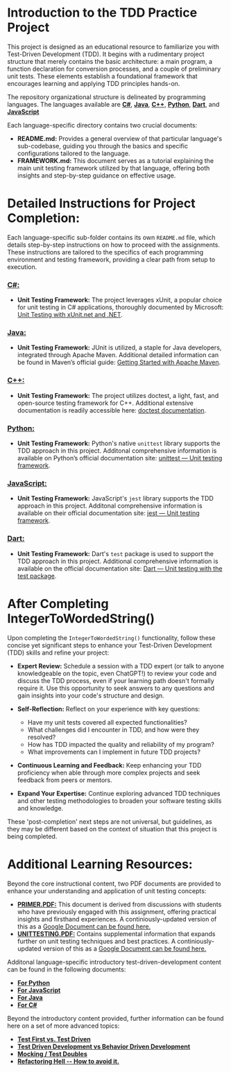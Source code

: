 # Introduction to the TDD Practice Project

This project is designed as an educational resource to familiarize you with Test-Driven Development (TDD). It begins with a rudimentary project structure that merely contains the basic architecture: a main program, a function declaration for conversion processes, and a couple of preliminary unit tests. These elements establish a foundational framework that encourages learning and applying TDD principles hands-on.

The repository organizational structure is delineated by programming languages. The languages available are [**C#**](https://github.com/css-software-engineering-studio/sample-tdd/tree/main/csharp), [**Java**](https://github.com/css-software-engineering-studio/sample-tdd/tree/main/java), [**C++**](https://github.com/css-software-engineering-studio/sample-tdd/tree/main/cplusplus), [**Python**](https://github.com/css-software-engineering-studio/sample-tdd/tree/main/python), [**Dart**](https://github.com/css-software-engineering-studio/sample-tdd/tree/main/dart), and [**JavaScript**](https://github.com/css-software-engineering-studio/sample-tdd/tree/main/javascript)

Each language-specific directory contains two crucial documents:

- **README.md:** Provides a general overview of that particular language's sub-codebase, guiding you through the basics and specific configurations tailored to the language.
- **FRAMEWORK.md:** This document serves as a tutorial explaining the main unit testing framework utilized by that language, offering both insights and step-by-step guidance on effective usage.

# Detailed Instructions for Project Completion:

Each language-specific sub-folder contains its own `README.md` file, which details step-by-step instructions on how to proceed with the assignments. These instructions are tailored to the specifics of each programming environment and testing framework, providing a clear path from setup to execution.

### [C#:](https://github.com/css-software-engineering-studio/sample-tdd/tree/main/csharp)

- **Unit Testing Framework:** The project leverages xUnit, a popular choice for unit testing in C# applications, thoroughly documented by Microsoft: [Unit Testing with xUnit.net and .NET](https://learn.microsoft.com/en-us/dotnet/core/testing/unit-testing-with-dotnet-test).

### [Java:](https://github.com/css-software-engineering-studio/sample-tdd/tree/main/java)

- **Unit Testing Framework:** JUnit is utilized, a staple for Java developers, integrated through Apache Maven. Additional detailed information can be found in Maven’s official guide: [Getting Started with Apache Maven](https://maven.apache.org/guides/getting-started/maven-in-five-minutes.html).

### [C++:](https://github.com/css-software-engineering-studio/sample-tdd/tree/main/cplusplus)

- **Unit Testing Framework:** The project utilizes doctest, a light, fast, and open-source testing framework for C++. Additional extensive documentation is readily accessible here: [doctest documentation](bit.ly/doctest-docs).

### [Python:](https://github.com/css-software-engineering-studio/sample-tdd/tree/main/python)

- **Unit Testing Framework:** Python's native `unittest` library supports the TDD approach in this project. Additonal comprehensive information is available on Python’s official documentation site: [unittest — Unit testing framework](https://docs.python.org/3/library/unittest.html).

### [JavaScript:](https://github.com/css-software-engineering-studio/sample-tdd/tree/main/javascript)

- **Unit Testing Framework:** JavaScript's `jest` library supports the TDD approach in this project. Additonal comprehensive information is available on their official documentation site: [jest — Unit testing framework](https://jestjs.io/docs/getting-started).

### [Dart:](https://github.com/css-software-engineering-studio/sample-tdd/tree/main/dart)

- **Unit Testing Framework:** Dart's `test` package is used to support the TDD approach in this project. Additional comprehensive information is available on the official documentation site: [Dart — Unit testing with the test package](https://dart.dev/tools/dart-test).

# After Completing IntegerToWordedString()

Upon completing the `IntegerToWordedString()` functionality, follow these concise yet significant steps to enhance your Test-Driven Development (TDD) skills and refine your project:

- **Expert Review:** Schedule a session with a TDD expert (or talk to anyone knowledgeable on the topic, even ChatGPT!) to review your code and discuss the TDD process, even if your learning path doesn't formally require it. Use this opportunity to seek answers to any questions and gain insights into your code's structure and design.
- **Self-Reflection:** Reflect on your experience with key questions:

  - Have my unit tests covered all expected functionalities?
  - What challenges did I encounter in TDD, and how were they resolved?
  - How has TDD impacted the quality and reliability of my program?
  - What improvements can I implement in future TDD projects?

- **Continuous Learning and Feedback:** Keep enhancing your TDD proficiency when able through more complex projects and seek feedback from peers or mentors.
- **Expand Your Expertise:** Continue exploring advanced TDD techniques and other testing methodologies to broaden your software testing skills and knowledge.

These 'post-completion' next steps are not universal, but guidelines, as they may be different based on the context of situation that this project is being completed.

# Additional Learning Resources:

Beyond the core instructional content, two PDF documents are provided to enhance your understanding and application of unit testing concepts:

- [**PRIMER.PDF:**](https://github.com/css-software-engineering-studio/sample-tdd/blob/main/PRIMER.pdf) This document is derived from discussions with students who have previously engaged with this assignment, offering practical insights and firsthand experiences. A continiously-updated version of this as a [Google Document can be found here.](https://docs.google.com/document/d/1Uxb2fVq267BSKKTXfm6147A4C6zFFDlfIKALhYliaSc/edit?usp=sharing)
- [**UNITTESTING.PDF:**](https://github.com/css-software-engineering-studio/sample-tdd/blob/main/UNITTESTING.pdf) Contains supplemental information that expands further on unit testing techniques and best practices. A continiously-updated version of this as a [Google Document can be found here.](https://docs.google.com/document/d/16ESV-HJAJi5HvYEkTLNpJCUNP5w9-axnhDSB2uQB3Ts/edit?usp=sharing)

Additonal language-specific introductory test-driven-development content can be found in the following documents:

- [**For Python**](https://github.com/unicodeveloper/awesome-tdd?tab=readme-ov-file#tdd-in-python)
- [**For JavaScript**](https://github.com/unicodeveloper/awesome-tdd?tab=readme-ov-file#tdd-in-javascript)
- [**For Java**](https://github.com/unicodeveloper/awesome-tdd?tab=readme-ov-file#tdd-in-javascript)
- [**For C#**](https://github.com/unicodeveloper/awesome-tdd?tab=readme-ov-file#tdd-in-c)

Beyond the introductory content provided, further information can be found here on a set of more advanced topics:

- [**Test First vs. Test Driven**](https://dev.to/mindplay/test-driven-vs-test-first-24ea)
- [**Test Driven Development vs Behavior Driven Development**](https://joshldavis.com/2013/05/27/difference-between-tdd-and-bdd/)
- [**Mocking / Test Doubles**](https://blog.pragmatists.com/test-doubles-fakes-mocks-and-stubs-1a7491dfa3da)
- [**Refactoring Hell -- How to avoid it.**](https://wiki.c2.com/?RefactoringHell)
